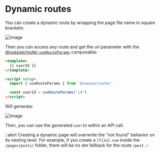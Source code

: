 # Dynamic routes

You can create a dynamic route by wrapping the page file name in square brackets:

![image](https://user-images.githubusercontent.com/8026741/193370390-e1b4e822-c66f-4384-9e5a-5a589b7eadec.png)

Then you can access any route and get the url parameter with the <a href="https://vueuse.org/router/userouteparams/" target="_blank">@vueuse/router `useRouteParams`</a> composable:

```html [pages/[id].vue] {6-8}
<template>
  {{ userId }}
</template>

<script setup>
  import { useRouteParams } from '@vueuse/router'

  const userId = useRouteParams('id')
</script>
```

Will generate:

![image](https://user-images.githubusercontent.com/8026741/193370548-df0f82af-e6c7-455d-ba35-daab10da038d.png)

Then, you can use the generated `userId` within an API call.

::alert
  Creating a dynamic page will overwrite the "not found" behavior on its nesting level. For example, if you create a `[file].vue` inside the `/pages/posts/` folder, there will be no `404` fallback for the route `/post`.
::
